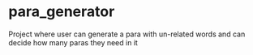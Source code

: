 # para_generator
Project where user can generate a para with un-related words and can decide how many paras they need in it
